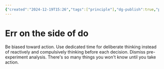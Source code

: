 ```yaml
---
{"created":"2024-12-19T15:26","tags":["principle"],"dg-publish":true,"permalink":"/notes/err-on-the-side-of-do/","dgPassFrontmatter":true,"updated":"2025-04-18T11:54:30.086+02:00"}
---
```


# Err on the side of do

Be biased toward action. Use dedicated time for deliberate thinking instead of reactively and compulsively thinking before each decision. Dismiss pre-experiment analysis. There's so many things you won't know until you take action. 